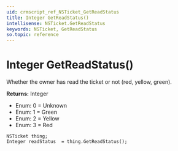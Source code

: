 ```yaml
---
uid: crmscript_ref_NSTicket_GetReadStatus
title: Integer GetReadStatus()
intellisense: NSTicket.GetReadStatus
keywords: NSTicket, GetReadStatus
so.topic: reference
---
```


# Integer GetReadStatus()

Whether the owner has read the ticket or not (red, yellow, green).

**Returns:** Integer

* Enum: 0 = Unknown 
* Enum: 1 = Green 
* Enum: 2 = Yellow 
* Enum: 3 = Red 

```crmscript
NSTicket thing;
Integer readStatus  = thing.GetReadStatus();
```

